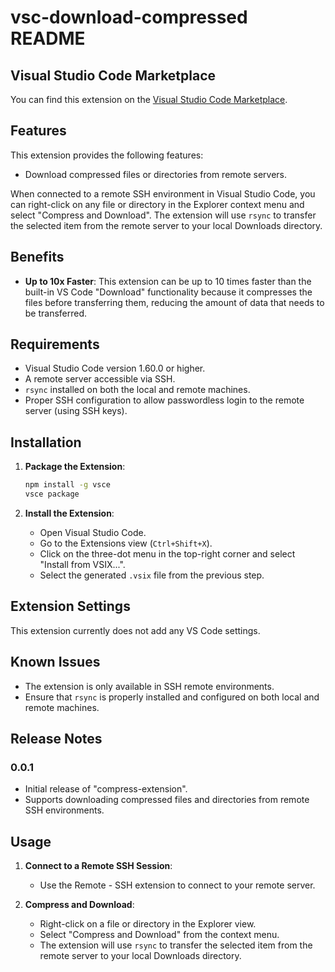 # vsc-download-compressed README

## Visual Studio Code Marketplace
You can find this extension on the [Visual Studio Code Marketplace](https://marketplace.visualstudio.com/items?itemName=samueletorregrossa.compress-download-extension).

## Features

This extension provides the following features:
- Download compressed files or directories from remote servers.

When connected to a remote SSH environment in Visual Studio Code, you can right-click on any file or directory in the Explorer context menu and select "Compress and Download". The extension will use `rsync` to transfer the selected item from the remote server to your local Downloads directory.

## Benefits

- **Up to 10x Faster**: This extension can be up to 10 times faster than the built-in VS Code "Download" functionality because it compresses the files before transferring them, reducing the amount of data that needs to be transferred.

## Requirements

- Visual Studio Code version 1.60.0 or higher.
- A remote server accessible via SSH.
- `rsync` installed on both the local and remote machines.
- Proper SSH configuration to allow passwordless login to the remote server (using SSH keys).

## Installation

1. **Package the Extension**:
   ```sh
   npm install -g vsce
   vsce package
   ```

2. **Install the Extension**:
   - Open Visual Studio Code.
   - Go to the Extensions view (`Ctrl+Shift+X`).
   - Click on the three-dot menu in the top-right corner and select "Install from VSIX...".
   - Select the generated `.vsix` file from the previous step.

## Extension Settings

This extension currently does not add any VS Code settings.

## Known Issues

- The extension is only available in SSH remote environments.
- Ensure that `rsync` is properly installed and configured on both local and remote machines.

## Release Notes

### 0.0.1

- Initial release of "compress-extension".
- Supports downloading compressed files and directories from remote SSH environments.

## Usage

1. **Connect to a Remote SSH Session**:
   - Use the Remote - SSH extension to connect to your remote server.

2. **Compress and Download**:
   - Right-click on a file or directory in the Explorer view.
   - Select "Compress and Download" from the context menu.
   - The extension will use `rsync` to transfer the selected item from the remote server to your local Downloads directory.

